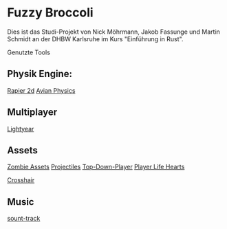 # Fuzzy Broccoli
Dies ist das Studi-Projekt von Nick Möhrmann, Jakob Fassunge und Martin Schmidt an der DHBW Karlsruhe im Kurs "Einführung in Rust".

Genutzte Tools
## Physik Engine:
[Rapier 2d](https://rapier.rs/)
[Avian Physics](https://github.com/Jondolf/avian)

## Multiplayer 
 [Lightyear](https://github.com/cBournhonesque/lightyear)

## Assets
[Zombie  Assets](https://ittaimanero.itch.io/zombie-apocalypse-tileset)
[Projectiles](https://bdragon1727.itch.io/fire-pixel-bullet-16x16)
[Top-Down-Player](https://laplas-games-inc.itch.io/top-down-shooter-asset-pack)
[Player Life Hearts](https://fliflifly.itch.io/hearts-and-health-bar)

[Crosshair](https://s-a-t-u-r-n.itch.io/crosshair-for-your-shooter-2d-games)

## Music
[sount-track](https://alkakrab.itch.io/free-shooter-synthwave-music-pack)
